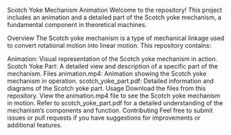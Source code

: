 Scotch Yoke Mechanism Animation
Welcome to the repository! This project includes an animation and a detailed part of the Scotch yoke mechanism, a fundamental component in theoretical machines.

Overview
The Scotch yoke mechanism is a type of mechanical linkage used to convert rotational motion into linear motion. This repository contains:

Animation: Visual representation of the Scotch yoke mechanism in action.
Scotch Yoke Part: A detailed view and description of a specific part of the mechanism.
Files
animation.mp4: Animation showing the Scotch yoke mechanism in operation.
scotch_yoke_part.pdf: Detailed information and diagrams of the Scotch yoke part.
Usage
Download the files from this repository.
View the animation.mp4 file to see the Scotch yoke mechanism in motion.
Refer to scotch_yoke_part.pdf for a detailed understanding of the mechanism’s components and function.
Contributing
Feel free to submit issues or pull requests if you have suggestions for improvements or additional features.
